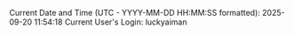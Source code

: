Current Date and Time (UTC - YYYY-MM-DD HH:MM:SS formatted): 2025-09-20 11:54:18
Current User's Login: luckyaiman
